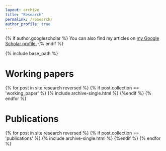 ```yaml
---
layout: archive
title: "Research"
permalink: /research/
author_profile: true
---
```




{% if author.googlescholar %}
  You can also find my articles on <u><a href="{{author.googlescholar}}">my Google Scholar profile</a>.</u>
{% endif %}

{% include base_path %}

Working papers
======

{% for post in site.research reversed %}
	{% if post.collection == 'working_paper' %}
		{% include archive-single.html %}
	{%endif %}
{% endfor %}

Publications
======

{% for post in site.research reversed %}
	{% if post.collection == 'publications' %}
		{% include archive-single.html %}
	{%endif %}
{% endfor %}


